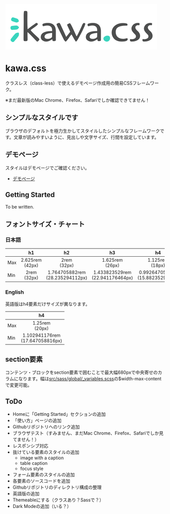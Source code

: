 [![kawa.css](img/kawacss-logo.svg)](https://kawacss.rriver.dev)

# kawa.css
クラスレス（class-less）で使えるデモページ作成用の簡易CSSフレームワーク。

※まだ最新版のMac Chrome、Firefox、Safariでしか確認できてません！

## シンプルなスタイルです
ブラウザのデフォルトを極力生かしてスタイルしたシンプルなフレームワークです。文章が読みやすいように、見出しや文字サイズ、行間を設定しています。

## デモページ
スタイルはデモページでご確認ください。

- [デモページ](https://kawacss.rriver.dev/)

## Getting Started
To be written.

## フォントサイズ・チャート
### 日本語
|| h1 | h2 | h3 | h4 | p |
|--|:--:|:--:|:--:|:--:|:--:|
| Max | 2.625rem<br>(42px) | 2rem<br>(32px) | 1.625rem<br>(26px) | 1.125rem<br>(18px) | 1.0625rem<br>(17px) |
| Min | 2rem<br>(32px) | 1.764705882rem<br>(28.235294112px) | 1.433823529rem<br>(22.941176464px) | 0.992647059rem<br>(15.882352944px) | 0.9375rem<br>(15px) |

### English
英語版はh4要素だけサイズが異なります。

|| h4 |
|--|:--:|
| Max | 1.25rem<br>(20px) |
| Min | 1.102941176rem<br>(17.647058816px) |

## section要素
コンテンツ・ブロックをsection要素で囲むことで最大幅680pxで中央寄せのカラムになります。幅は[src/sass/global/_variables.scss](src/sass/global/_variables.scss)の$width-max-contentで変更可能。

## ToDo
- Homeに「Getting Started」セクションの追加
- 「使い方」ページの追加
- Githubリポジトリへのリンク追加
- ブラウザテスト（すみません、まだMac Chrome、Firefox、Safariでしか見てません！）
- レスポンシブ対応
- 抜けている要素のスタイルの追加
  - image with a caption
  - table caption
  - focus style
- フォーム要素のスタイルの追加
- 各要素のソースコードを追加
- Githubリポジトリのディレクトリ構成の整理
- 英語版の追加
- Themeableにする（クラスあり？Sassで？）
- Dark Modeの追加（いる？）